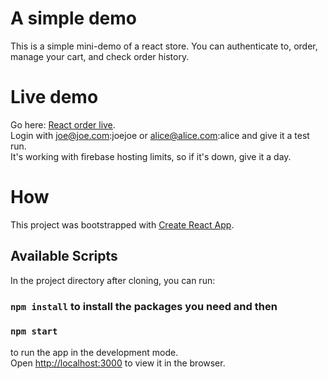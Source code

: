 # A simple demo

This is a simple mini-demo of a react store.
You can authenticate to, order, manage your cart, and check order history.

# Live demo

Go here: [React order live](https://react-order-feb3f.web.app/).\
Login with joe@joe.com:joejoe or alice@alice.com:alice and give it a test run.\
It's working with firebase hosting limits, so if it's down, give it a day.

# How

This project was bootstrapped with [Create React App](https://github.com/facebook/create-react-app).

## Available Scripts

In the project directory after cloning, you can run:


### `npm install` to install the packages you need and then

### `npm start`

to run the app in the development mode.\
Open [http://localhost:3000](http://localhost:3000) to view it in the browser.
